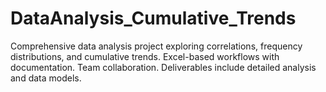 # DataAnalysis_Cumulative_Trends
Comprehensive data analysis project exploring correlations, frequency distributions, and cumulative trends. Excel-based workflows with documentation. Team collaboration. Deliverables include detailed analysis and data models.

